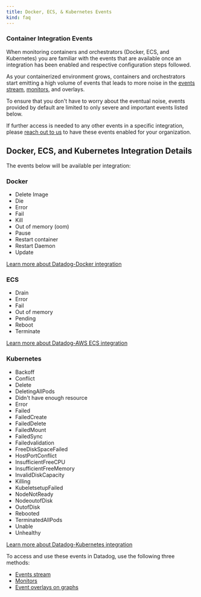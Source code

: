```yaml
---
title: Docker, ECS, & Kubernetes Events
kind: faq
---
```


### Container Integration Events

When monitoring containers and orchestrators (Docker, ECS, and Kubernetes) you are familiar with the events that are available once an integration has been enabled and respective configuration steps followed.

As your containerized environment grows, containers and orchestrators start emitting a high volume of events that leads to more noise in the [events stream][1], [monitors][2], and overlays.

To ensure that you don't have to worry about the eventual noise, events provided by default are limited to only severe and important events listed below.  

If further access is needed to any other events in a specific integration, please [reach out to us][3] to have these events enabled for your organization.

## Docker, ECS, and Kubernetes Integration Details

The events below will be available per integration:

### Docker

* Delete Image
* Die
* Error
* Fail
* Kill
* Out of memory (oom)
* Pause
* Restart container
* Restart Daemon
* Update

[Learn more about Datadog-Docker integration][4]

### ECS

* Drain
* Error
* Fail
* Out of memory
* Pending
* Reboot
* Terminate

[Learn more about Datadog-AWS ECS integration][5]

### Kubernetes

* Backoff
* Conflict
* Delete
* DeletingAllPods
* Didn't have enough resource
* Error
* Failed
* FailedCreate
* FailedDelete
* FailedMount
* FailedSync
* Failedvalidation
* FreeDiskSpaceFailed
* HostPortConflict
* InsufficientFreeCPU
* InsufficientFreeMemory
* InvalidDiskCapacity
* Killing
* KubeletsetupFailed
* NodeNotReady
* NodeoutofDisk
* OutofDisk
* Rebooted
* TerminatedAllPods
* Unable
* Unhealthy

[Learn more about Datadog-Kubernetes integration][6]

To access and use these events in Datadog, use the following three methods:

* [Events stream][1]
* [Monitors][2]
* [Event overlays on graphs][7]

[1]: /graphing/event_stream
[2]: /monitors
[3]: /help
[4]: /integrations/docker_daemon/
[5]: /integrations/amazon_ecs/
[6]: /integrations/kubernetes/
[7]: /graphing/dashboards/#event-correlation-at-view-time
